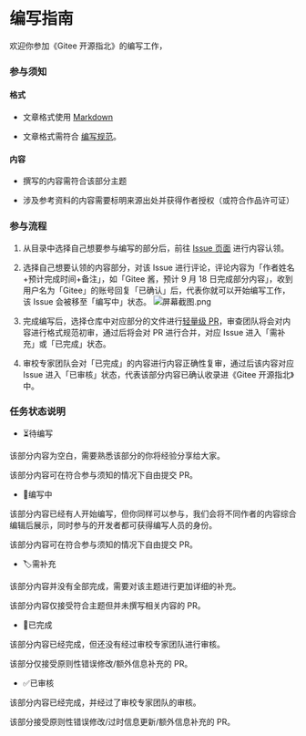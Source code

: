# 编写指南

欢迎你参加《Gitee 开源指北》的编写工作，

### 参与须知

#### 格式

* 文章格式使用 [Markdown](https://commonmark.org/help/)

* 文章格式需符合 [编写规范](https://gitee.com/oschina/gitee-osguide/blob/master/%E7%BC%96%E5%86%99%E8%A7%84%E8%8C%83.md)。

#### 内容
* 撰写的内容需符合该部分主题

* 涉及参考资料的内容需要标明来源出处并获得作者授权（或符合作品许可证）

### 参与流程

1. 从目录中选择自己想要参与编写的部分后，前往 [Issue 页面](https://gitee.com/oschina/gitee-osguide/board?issue_type_id=261607) 进行内容认领。

2. 选择自己想要认领的内容部分，对该 Issue 进行评论，评论内容为「作者姓名+预计完成时间+备注」，如「Gitee 酱，预计 9 月 18 日完成部分内容」，收到用户名为「Gitee」的账号回复「已确认」后，代表你就可以开始编写工作，该 Issue 会被移至「编写中」状态。
![](https://images.gitee.com/uploads/images/2020/0907/160203_e8605504_5694891.png "屏幕截图.png")

3. 完成编写后，选择仓库中对应部分的文件进行[轻量级 PR](https://gitee.com/help/articles/4291)，审查团队将会对内容进行格式规范初审，通过后将会对 PR 进行合并，对应 Issue 进入「需补充」或「已完成」状态。

4. 审校专家团队会对「已完成」的内容进行内容正确性复审，通过后该内容对应 Issue 进入「已审核」状态，代表该部分内容已确认收录进《Gitee 开源指北》中。

### 任务状态说明

* ⏳待编写

该部分内容为空白，需要熟悉该部分的你将经验分享给大家。

该部分内容可在符合参与须知的情况下自由提交 PR。

* 📝编写中

该部分内容已经有人开始编写，但你同样可以参与，我们会将不同作者的内容综合编辑后展示，同时参与的开发者都可获得编写人员的身份。

该部分内容可在符合参与须知的情况下自由提交 PR。

* 🏷需补充

该部分内容并没有全部完成，需要对该主题进行更加详细的补充。

该部分内容仅接受符合主题但并未撰写相关内容的 PR。


* 📔已完成

该部分内容已经完成，但还没有经过审校专家团队进行审核。

该部分仅接受原则性错误修改/额外信息补充的 PR。


* ✅已审核

该部分内容已经完成，并经过了审校专家团队的审核。

该部分接受原则性错误修改/过时信息更新/额外信息补充的 PR。

